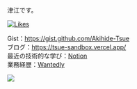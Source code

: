 津江です。  

<p dir="auto">
</p>
<a href="https://zenn.dev/tsue"><img src="https://badgen.org/img/zenn/tsue/likes?style=flat-square" alt="Likes" /></a>

Gist：https://gist.github.com/Akihide-Tsue  
ブログ：https://tsue-sandbox.vercel.app/  
最近の技術的な学び：[Notion](https://www.notion.so/tsue-public/fad33a1330514d2daf103228975e5ba5?pvs=13)  
業務経歴：[Wantedly](https://www.wantedly.com/id/tsue)  


![](https://github-profile-summary-cards.vercel.app/api/cards/profile-details?username=Akihide-Tsue&theme=vue)
 

